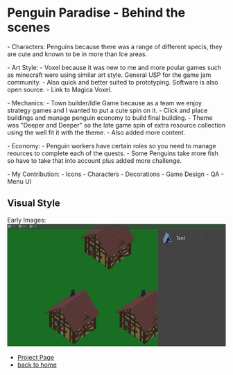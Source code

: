 # Penguin Paradise - Behind the scenes

<p> - Characters:
	Penguins because there was a range of different specis, they are cute and known to be in more than Ice areas.
</p>
<p> - Art Style:
	- Voxel because it was new to me and more poular games such as minecraft were using similar art style.
		General USP for the game jam community. 
	- Also quick and better suited to prototyping. Software is also open source.
	- Link to Magica Voxel.
</p> 	
<p> - Mechanics:
	- Town builder/Idle Game because as a team we enjoy strategy games and I wanted to put a cute spin on it. 
	- Click and place buildings and manage penguin economy to build final building. 
	- Theme was "Deeper and Deeper" so the late game spin of extra resource collection using the well fit it with the theme. 
	- Also added more content.
</p>
<p> - Economy:
	- Penguin workers have certain roles so you need to manage reources to complete each of the quests. 
	- Some Penguins take more fish so have to take that into account plus added more challenge.
</p> 
<p> - My Contribution:
	- Icons
	- Characters
	- Decorations
	- Game Design
	- QA
	- Menu UI
</p>




## Visual Style

Early Images: 
![ToadTowersBanner](earlyUI.png)



- [Project Page](penguinParadise.md)
- [back to home](./index)
